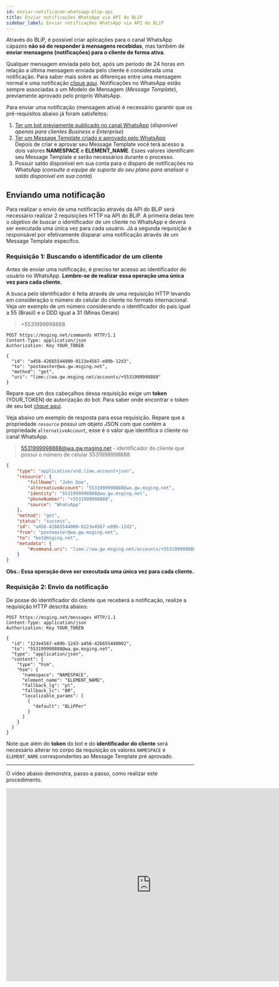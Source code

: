 ```yaml
---
id: enviar-notificacao-whatsapp-blip-api
title: Enviar notificações WhatsApp via API do BLiP
sidebar_label: Enviar notificações WhatsApp via API do BLiP
---
```


Através do BLiP, é possível criar aplicações para o canal WhatsApp capazes **não só de responder à mensagens recebidas**, mas também de **enviar mensagens (notificações) para o cliente de forma ativa**.

Qualquer mensagem enviada pelo bot, após um período de 24 horas em relação a última mensagem enviada pelo cliente é considerada uma notificação. Para saber mais sobre as diferenças entre uma mensagem normal e uma notificação [clique aqui](https://help.blip.ai/docs/general/politica-de-violacao-mensagens/#mensagens-de-respostas). Notificações no WhatsApp estão sempre associadas a um Modelo de Mensagem (*Message Template*), previamente aprovado pelo próprio WhatsApp. 

Para enviar uma notificação (mensagem ativa) é necessário garantir que os pré-requisitos abaixo já foram satisfeitos:

1. [Ter um bot previamente publicado no canal WhatsApp](/docs/channels/whatsapp/publicando-bot-no-whatsapp) (*disponível apenas para clientes Business e Enterprise*)
2. [Ter um Message Template criado e aprovado pelo WhatsApp](/docs/channels/whatsapp/como-criar-aprovar-message-template)<br />
Depois de criar e aprovar seu Message Template você terá acesso a dois valores **NAMESPACE** e **ELEMENT_NAME**. Esses valores identificam seu Message Template e serão necessários durante o processo.
3. Possuir saldo disponível em sua conta para o disparo de notificações no WhatsApp (*consulte a equipe de suporte do seu plano para analisar o saldo disponível em sua conta*)

## Enviando uma notificação

Para realizar o envio de uma notificação através da API do BLiP será necessário realizar 2 requisições HTTP na API do BLiP. A primeira delas tem o objetivo de buscar o identificador de um cliente no WhatsApp e deverá ser executada uma única vez para cada usuário. Já a segunda requisição é responsável por efetivamente disparar uma notificação através de um Message Template específco.

### Requisição 1: Buscando o identificador de um cliente

Antes de enviar uma notificação, é preciso ter acesso ao identificador do usuário no WhatsApp. **Lembre-se de realizar essa operação uma única vez para cada cliente.** 

A busca pelo identificador é feita através de uma requisição HTTP levando em consideração o número do celular do cliente no formato internacional. Veja um exemplo de um número considerando o identificador do país igual a 55 (Brasil) e o DDD igual a 31 (Minas Gerais)

> +5531999998888

```http
POST https://msging.net/commands HTTP/1.1
Content-Type: application/json
Authorization: Key YOUR_TOKEN

{  
  "id": "a456-42665544000-0123e4567-e89b-12d3",
  "to": "postmaster@wa.gw.msging.net",
  "method": "get",
  "uri": "lime://wa.gw.msging.net/accounts/+5531999998888"
}
```

Repare que um dos cabeçalhos dessa requisição exige um **token** (YOUR_TOKEN) de autorização do bot. Para saber onde encontrar o token de seu bot [clique aqui](/docs/api-sdks/como-encontrar-a-api-key-do-meu-bot).

Veja abaixo um exemplo de resposta para essa requisição. Repare que a propriedade `resource` possui um objeto JSON com que contém a propriedade `alternativeAccount`, esse é o valor que identifica o cliente no canal WhatsApp.

> 5531999998888@wa.gw.msging.net - identificador do cliente que possui o número de celular 5531999998888

```json
{
    "type": "application/vnd.lime.account+json",
    "resource": {
        "fullName": "John Doe",
        "alternativeAccount": "5531999998888@wa.gw.msging.net",
        "identity": "5531999998888@wa.gw.msging.net",
        "phoneNumber": "+5531999998888",
        "source": "WhatsApp"
    },
    "method": "get",
    "status": "success",
    "id": "a456-42665544000-0123e4567-e89b-12d3",
    "from": "postmaster@wa.gw.msging.net",
    "to": "bot@msging.net",
    "metadata": {
        "#command.uri": "lime://wa.gw.msging.net/accounts/+5531999998888"
    }
}
```
**Obs.: Essa operação deve ser executada uma única vez para cada cliente.**

### Requisição 2: Envio da notificação

De posse do identificador do cliente que receberá a notificação, realize a requisição HTTP descrita abaixo:

```http
POST https://msging.net/messages HTTP/1.1
Content-Type: application/json
Authorization: Key YOUR_TOKEN

{
  "id": "123e4567-e89b-12d3-a456-426655440002",
  "to": "553199998888@wa.gw.msging.net",
  "type": "application/json",
  "content": {
    "type": "hsm",
    "hsm": {
      "namespace": "NAMESPACE",
      "element_name": "ELEMENT_NAME",
      "fallback_lg": "pt",
      "fallback_lc": "BR",
      "localizable_params": [
        {
          "default": "BLiPPer"
        }
      ]
    }
  }
}
```

Note que além do **token** do bot e do **identificador do cliente** será necessário alterar no corpo da requisição os valores  `NAMESPACE` e `ELEMENT_NAME` correspondentes ao Message Template pré aprovado.

---

O vídeo abaixo demonstra, passo a passo, como realizar este procedimento.

<iframe width="778" height="517" src="https://www.youtube.com/embed/JtY0woSr9wo" frameborder="0" allow="accelerometer; autoplay; encrypted-media; gyroscope; picture-in-picture" allowfullscreen></iframe><br>
